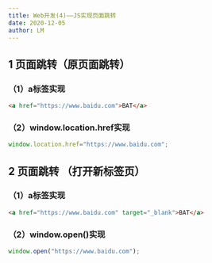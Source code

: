 ```yaml
---
title: Web开发(4)——JS实现页面跳转
date: 2020-12-05
author: LM
---
```


## 1 页面跳转（原页面跳转）

### （1）a标签实现

```html
<a href="https://www.baidu.com">BAT</a>
```

### （2）window.location.href实现

```javascript
window.location.href="https://www.baidu.com";
```

## 2 页面跳转 （打开新标签页）

### （1）a标签实现

```html
<a href="https://www.baidu.com" target="_blank">BAT</a>
```

### （2）window.open()实现

```javascript
window.open("https://www.baidu.com");
```